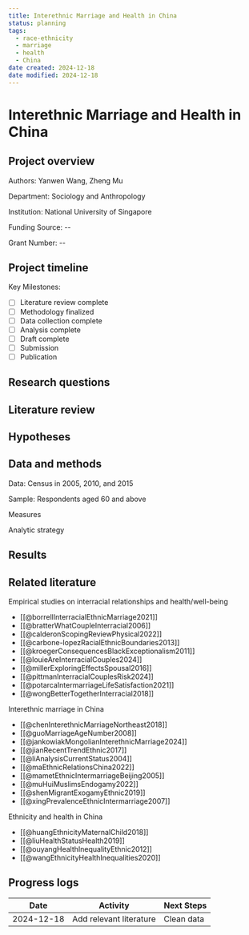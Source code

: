 ```yaml
---
title: Interethnic Marriage and Health in China
status: planning
tags:
  - race-ethnicity
  - marriage
  - health
  - China
date created: 2024-12-18
date modified: 2024-12-18
---
```


# Interethnic Marriage and Health in China

## Project overview

Authors: Yanwen Wang, Zheng Mu

Department: Sociology and Anthropology

Institution: National University of Singapore

Funding Source: --

Grant Number: --

## Project timeline

Key Milestones:

- [ ] Literature review complete
- [ ] Methodology finalized
- [ ] Data collection complete
- [ ] Analysis complete
- [ ] Draft complete
- [ ] Submission
- [ ] Publication

## Research questions

## Literature review

## Hypotheses

## Data and methods

Data: Census in 2005, 2010, and 2015

Sample: Respondents aged 60 and above

Measures

Analytic strategy

## Results

## Related literature

Empirical studies on interracial relationships and health/well-being

- [[@borrellInterracialEthnicMarriage2021]]
- [[@bratterWhatCoupleInterracial2006]]
- [[@calderonScopingReviewPhysical2022]]
- [[@carbone-lopezRacialEthnicBoundaries2013]]
- [[@kroegerConsequencesBlackExceptionalism2011]]
- [[@louieAreInterracialCouples2024]]
- [[@millerExploringEffectsSpousal2016]]
- [[@pittmanInterracialCouplesRisk2024]]
- [[@potarcaIntermarriageLifeSatisfaction2021]]
- [[@wongBetterTogetherInterracial2018]]

Interethnic marriage in China

- [[@chenInterethnicMarriageNortheast2018]]
- [[@guoMarriageAgeNumber2008]]
- [[@jankowiakMongolianInterethnicMarriage2024]]
- [[@jianRecentTrendEthnic2017]]
- [[@liAnalysisCurrentStatus2004]]
- [[@maEthnicRelationsChina2022]]
- [[@mametEthnicIntermarriageBeijing2005]]
- [[@muHuiMuslimsEndogamy2022]]
- [[@shenMigrantExogamyEthnic2019]]
- [[@xingPrevalenceEthnicIntermarriage2007]]

Ethnicity and health in China

- [[@huangEthnicityMaternalChild2018]]
- [[@liuHealthStatusHealth2019]]
- [[@ouyangHealthInequalityEthnic2012]]
- [[@wangEthnicityHealthInequalities2020]]

## Progress logs

| Date       | Activity                | Next Steps |
| ---------- | ----------------------- | ---------- |
| 2024-12-18 | Add relevant literature | Clean data |
